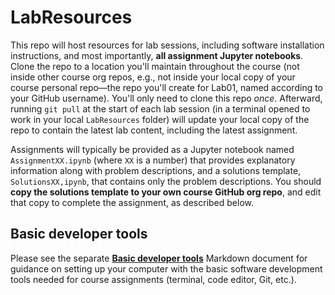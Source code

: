 # LabResources

This repo will host resources for lab sessions, including software installation instructions, and most importantly, **all assignment Jupyter notebooks**.  Clone the repo to a location you'll maintain throughout the course (not inside other course org repos, e.g., not inside your local copy of your course personal repo—the repo you'll create for Lab01, named according to your GitHub username).  You'll only need to clone this repo *once*.  Afterward, running `git pull` at the start of each lab session (in a terminal opened to work in your local `LabResources` folder) will update your local copy of the repo to contain the latest lab content, including the latest assignment.

Assignments will typically be provided as a Jupyter notebook named `AssignmentXX.ipynb` (where `XX` is a number) that provides explanatory information along with problem descriptions, and a solutions template, `SolutionsXX,ipynb`, that contains only the problem descriptions.  You should **copy the solutions template to your own course GitHub org repo**, and edit that copy to complete the assignment, as described below.



## Basic developer tools

Please see the separate [**Basic developer tools**](BasicDeveloperTools.md) Markdown document for guidance on setting up your computer with the basic software development tools needed for course assignments (terminal, code editor, Git, etc.).
